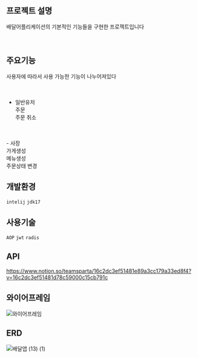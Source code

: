 ## 프로젝트 설명
배달어플리케이션의 기본적인 기능들을 구현한 프로젝트입니다</br>
</br>
</br>
## 주요기능
사용자에 따라서 사용 가능한 기능이 나누어져있다</br>
</br>
</br>
- 일반유저</br>
주문</br>
주문 취소</br>
</br>
</br>
- 사장</br>
  가게생성</br>
  메뉴생성</br>
  주문상태 변경</br>




## 개발환경
```intelij```  ```jdk17``` 


## 사용기술
```AOP```
```jwt```
```radis```


## API
https://www.notion.so/teamsparta/16c2dc3ef51481e89a3cc179a33ed8f4?v=16c2dc3ef51481d78c59000c15cb791c

## 와이어프레임
![와이어프레임](https://github.com/user-attachments/assets/2ef323ee-c35b-4912-8e43-e0fab22dc4b0)


## ERD
![배달앱 (13) (1)](https://github.com/user-attachments/assets/ea149329-d7e1-4075-9e3f-9f0b7f134d50)


  
